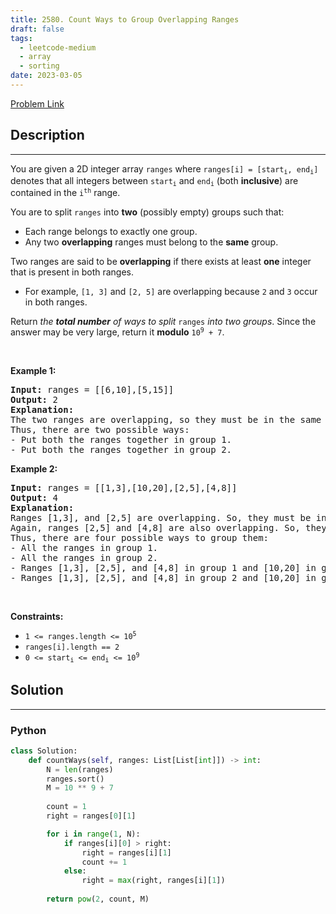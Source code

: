 ```yaml
---
title: 2580. Count Ways to Group Overlapping Ranges
draft: false
tags: 
  - leetcode-medium
  - array
  - sorting
date: 2023-03-05
---
```


[Problem Link](https://leetcode.com/problems/count-ways-to-group-overlapping-ranges/)

## Description

---
<p>You are given a 2D integer array <code>ranges</code> where <code>ranges[i] = [start<sub>i</sub>, end<sub>i</sub>]</code> denotes that all integers between <code>start<sub>i</sub></code> and <code>end<sub>i</sub></code> (both <strong>inclusive</strong>) are contained in the <code>i<sup>th</sup></code> range.</p>

<p>You are to split <code>ranges</code> into <strong>two</strong> (possibly empty) groups such that:</p>

<ul>
	<li>Each range belongs to exactly one group.</li>
	<li>Any two <strong>overlapping</strong> ranges must belong to the <strong>same</strong> group.</li>
</ul>

<p>Two ranges are said to be <strong>overlapping</strong>&nbsp;if there exists at least <strong>one</strong> integer that is present in both ranges.</p>

<ul>
	<li>For example, <code>[1, 3]</code> and <code>[2, 5]</code> are overlapping because <code>2</code> and <code>3</code> occur in both ranges.</li>
</ul>

<p>Return <em>the <strong>total number</strong> of ways to split</em> <code>ranges</code> <em>into two groups</em>. Since the answer may be very large, return it <strong>modulo</strong> <code>10<sup>9</sup> + 7</code>.</p>

<p>&nbsp;</p>
<p><strong class="example">Example 1:</strong></p>

<pre>
<strong>Input:</strong> ranges = [[6,10],[5,15]]
<strong>Output:</strong> 2
<strong>Explanation:</strong> 
The two ranges are overlapping, so they must be in the same group.
Thus, there are two possible ways:
- Put both the ranges together in group 1.
- Put both the ranges together in group 2.
</pre>

<p><strong class="example">Example 2:</strong></p>

<pre>
<strong>Input:</strong> ranges = [[1,3],[10,20],[2,5],[4,8]]
<strong>Output:</strong> 4
<strong>Explanation:</strong> 
Ranges [1,3], and [2,5] are overlapping. So, they must be in the same group.
Again, ranges [2,5] and [4,8] are also overlapping. So, they must also be in the same group. 
Thus, there are four possible ways to group them:
- All the ranges in group 1.
- All the ranges in group 2.
- Ranges [1,3], [2,5], and [4,8] in group 1 and [10,20] in group 2.
- Ranges [1,3], [2,5], and [4,8] in group 2 and [10,20] in group 1.
</pre>

<p>&nbsp;</p>
<p><strong>Constraints:</strong></p>

<ul>
	<li><code>1 &lt;= ranges.length &lt;= 10<sup>5</sup></code></li>
	<li><code>ranges[i].length == 2</code></li>
	<li><code>0 &lt;= start<sub>i</sub> &lt;= end<sub>i</sub> &lt;= 10<sup>9</sup></code></li>
</ul>


## Solution

---
### Python
``` py title='count-ways-to-group-overlapping-ranges'
class Solution:
    def countWays(self, ranges: List[List[int]]) -> int:
        N = len(ranges)
        ranges.sort()
        M = 10 ** 9 + 7
        
        count = 1
        right = ranges[0][1]

        for i in range(1, N):
            if ranges[i][0] > right:
                right = ranges[i][1]
                count += 1
            else:
                right = max(right, ranges[i][1])
            
        return pow(2, count, M)
        
        
        
```

